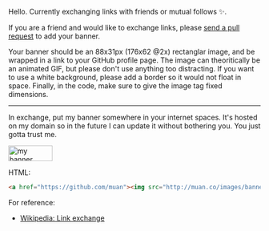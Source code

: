 Hello. Currently exchanging links with friends or mutual follows :sparkles:. 

If you are a friend and would like to exchange links, please [send a pull request](https://github.com/muan/muan/edit/master/README.md) to add your banner. 

Your banner should be an 88x31px (176x62 @2x) rectanglar image, and be wrapped in a link to your GitHub profile page. The image can theoritically be an animated GIF, but please don't use anything too distracting. If you want to use a white background, please add a border so it would not float in space. Finally, in the code, make sure to give the image tag fixed dimensions.

---

In exchange, put my banner somewhere in your internet spaces. It's hosted on my domain so in the future I can update it without bothering you. You just gotta trust me.

<img src="http://muan.co/images/banner.png" width="88" height="31" align="middle" alt="my banner">

HTML:

```html
<a href="https://github.com/muan"><img src="http://muan.co/images/banner.png" width="88" height="31" alt="Mu-An Chiou"></a>
```

For reference:
- [Wikipedia: Link exchange](https://en.wikipedia.org/wiki/Link_exchange)
